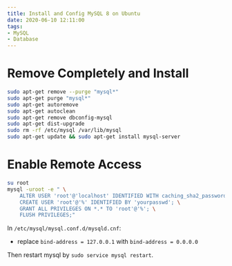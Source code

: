 ```yaml
---
title: Install and Config MySQL 8 on Ubuntu
date: 2020-06-10 12:11:00
tags:
- MySQL
- Database
---
```


# Remove Completely and Install
```bash
sudo apt-get remove --purge "mysql*"
sudo apt-get purge "mysql*"
sudo apt-get autoremove
sudo apt-get autoclean
sudo apt-get remove dbconfig-mysql
sudo apt-get dist-upgrade
sudo rm -rf /etc/mysql /var/lib/mysql
sudo apt-get update && sudo apt-get install mysql-server
```

# Enable Remote Access
```bash
su root
mysql -uroot -e " \
    ALTER USER 'root'@'localhost' IDENTIFIED WITH caching_sha2_password BY 'yourpasswd'; \
    CREATE USER 'root'@'%' IDENTIFIED BY 'yourpasswd'; \
    GRANT ALL PRIVILEGES ON *.* TO 'root'@'%'; \
    FLUSH PRIVILEGES;"
```
In `/etc/mysql/mysql.conf.d/mysqld.cnf`:
* replace `bind-address = 127.0.0.1` with `bind-address = 0.0.0.0`

Then restart mysql by `sudo service mysql restart`.